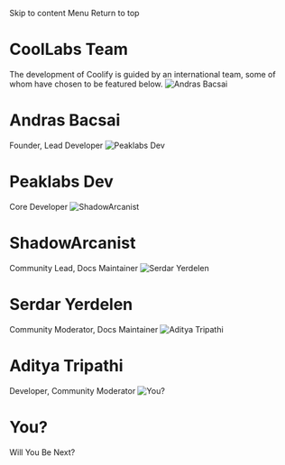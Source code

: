 Skip to content
Menu
Return to top
#  CoolLabs Team 
The development of Coolify is guided by an international team, some of whom have chosen to be featured below. 
![Andras Bacsai](https://coolify.io/docs/images/team/andras.webp)
# Andras Bacsai
Founder, Lead Developer
![Peaklabs Dev](https://coolify.io/docs/images/team/peak.webp)
# Peaklabs Dev
Core Developer
![ShadowArcanist](https://coolify.io/docs/images/team/shadowarcanist.webp)
# ShadowArcanist
Community Lead, Docs Maintainer
![Serdar Yerdelen](https://coolify.io/docs/images/team/serdar.webp)
# Serdar Yerdelen
Community Moderator, Docs Maintainer
![Aditya Tripathi](https://coolify.io/docs/images/team/aditya.webp)
# Aditya Tripathi
Developer, Community Moderator
![You?](https://coolify.io/docs/images/team/coollabs.webp)
# You?
Will You Be Next?
